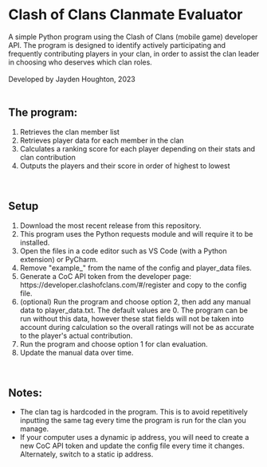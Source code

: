 # Clash of Clans Clanmate Evaluator
A simple Python program using the Clash of Clans (mobile game) developer API. The program is designed to identify actively participating and frequently contributing players in your clan, in order to assist the clan leader in choosing who deserves which clan roles.
<br><br>
Developed by Jayden Houghton, 2023
<br><br>

## The program:
<ol>
  <li>Retrieves the clan member list</li>
  <li>Retrieves player data for each member in the clan</li>
  <li>Calculates a ranking score for each player depending on their stats and clan contribution</li>
  <li>Outputs the players and their score in order of highest to lowest</li>
</ol>
<br>


## Setup
<ol>
  <li>Download the most recent release from this repository.</li>
  <li>This program uses the Python requests module and will require it to be installed.</li>
  <li>Open the files in a code editor such as VS Code (with a Python extension) or PyCharm.</li>
  <li>Remove "example_" from the name of the config and player_data files.</li>
  <li>Generate a CoC API token from the developer page: https://developer.clashofclans.com/#/register and copy to the config file.
  <li>(optional) Run the program and choose option 2, then add any manual data to player_data.txt. The default values are 0. The program can be run without this data, however these stat fields will not be taken into account during calculation so the overall ratings will not be as accurate to the player's actual contribution.</li>
  <li>Run the program and choose option 1 for clan evaluation.</li>
  <li>Update the manual data over time.</li>
</ol>
<br>

## Notes:
<ul>
  <li>The clan tag is hardcoded in the program. This is to avoid repetitively inputting the same tag every time the program is run for the clan you manage.</li>
  <li>If your computer uses a dynamic ip address, you will need to create a new CoC API token and update the config file every time it changes. Alternately, switch to a static ip address.</li>
</ul>